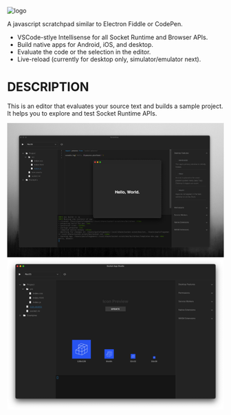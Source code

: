 ![logo](docs/logos/256x256.png)

A javascript scratchpad similar to Electron Fiddle or CodePen.

- VSCode-stlye Intellisense for all Socket Runtime and Browser APIs.
- Build native apps for Android, iOS, and desktop.
- Evaluate the code or the selection in the editor.
- Live-reload (currently for desktop only, simulator/emulator next).

# DESCRIPTION

This is an editor that evaluates your source text and builds a sample project. It helps
you to explore and test Socket Runtime APIs.

![screenshot](docs/screenshot.png)
![screenshot](docs/screenshot2.png)
